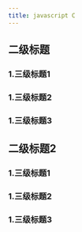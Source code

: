 ```yaml
---
title: javascript C
---
```


## 二级标题
### 1.三级标题1

### 1.三级标题2
### 1.三级标题3

## 二级标题2

### 1.三级标题1
### 1.三级标题2
### 1.三级标题3